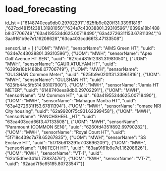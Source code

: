 # load_forecasting

id_lst = ["6148740eea9db0.29702291","625fb9e020ff31.33961816" ,"627cd4815f2381.31981050","634e7c43038801.39310596","6399a18b1488b8.07706749","63a4195534d625.00718490","63a4272631f153.67811394","63aa9161b9e7e1.16208626","63ca403ccd66f3.47133508"]

sensorList =  [
{"UOM": "MWH",
"sensorName": "AIMS Green HT",
"uuid": "634e7c43038801.39310596"},
{"UOM": "MWH",
"sensorName": "Apex Golf Avenue HT SEN",
"uuid": "627cd4815f2381.31981050"},
{"UOM": "MWH",
"sensorName": "GAUR ATULYAM HT",
"uuid": "6399a18b1488b8.07706749"},
{"UOM": "MWH",
"sensorName": "GULSHAN Common Meter",
"uuid": "625fb9e020ff31.33961816"},
{"UOM": "MWH",
"sensorName": "GULSHAN HT",
"uuid": "625fb44c5fb514.98107900"},
{"UOM": "MWH",
"sensorName": "Jamia HT METER",
"uuid": "6148740eea9db0.29702291"},
{"UOM": "MWH",
"sensorName": "JM Common HT",
"uuid": "63a4195534d625.00718490"},
{"UOM": "MWH",
"sensorName": "Mahagun Mantra HT",
"uuid": "63a4272631f153.67811394"},
{"UOM": "MWH",
"sensorName": "omaxe NRI City housing",
"uuid": "62a9920f75c931.62399458"},
{"UOM": "MWH",
"sensorName": "PANCHSHEEL _HT",
"uuid": "63ca403ccd66f3.47133508"},
{"UOM": "MWH",
"sensorName": "Paramount (COMMON SEN)",
"uuid": "6260fd4351f892.69790282"},
{"UOM": "MWH",
"sensorName": "Royal Court HT",
"uuid": "5f718c439c7a78.65267835"},
{"UOM": "MWH",
"sensorName": "SS Enclave HT",
"uuid": "5f718b613291c7.03696209"},
{"UOM": "MWH",
"sensorName": "UNITECH HT",
"uuid": "63aa9161b9e7e1.16208626"},
{"UOM": "KWH",
"sensorName": "VT-1",
"uuid": "62b15dfee341d1.73837476"},
{"UOM": "KWH",
"sensorName": "VT-7",
"uuid": "62aad7f5c65185.80723547"}]